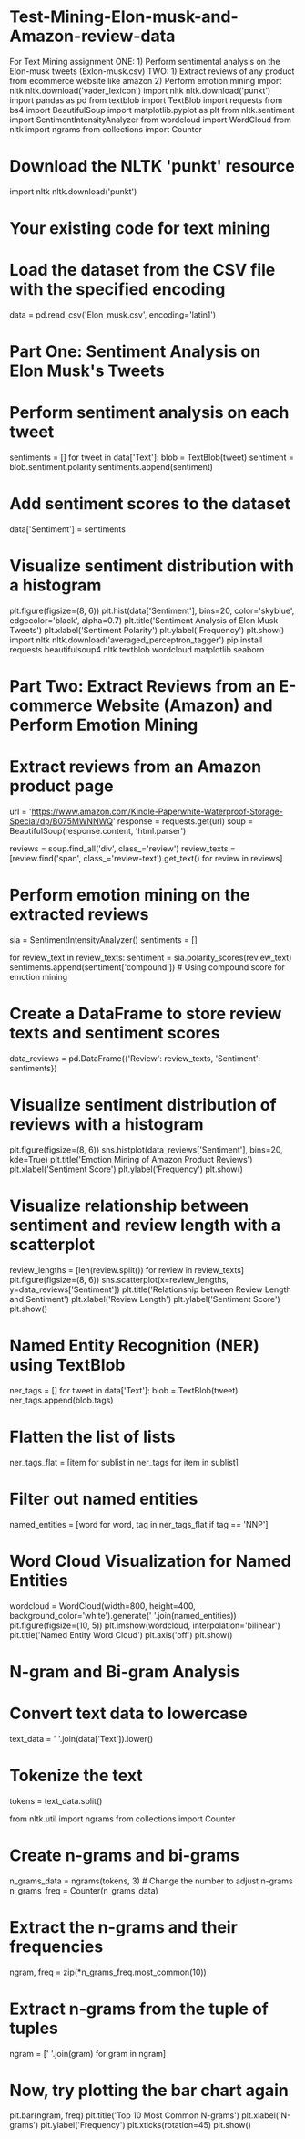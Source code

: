 # Test-Mining-Elon-musk-and-Amazon-review-data
For Text Mining assignment    ONE: 1) Perform sentimental analysis on the Elon-musk tweets (Exlon-musk.csv)   TWO: 1) Extract reviews of any product from ecommerce website like amazon 2) Perform emotion mining
import nltk
nltk.download('vader_lexicon')
import nltk
nltk.download('punkt')
import pandas as pd
from textblob import TextBlob
import requests
from bs4 import BeautifulSoup
import matplotlib.pyplot as plt
from nltk.sentiment import SentimentIntensityAnalyzer
from wordcloud import WordCloud
from nltk import ngrams
from collections import Counter

# Download the NLTK 'punkt' resource
import nltk
nltk.download('punkt')

# Your existing code for text mining
# Load the dataset from the CSV file with the specified encoding
data = pd.read_csv('Elon_musk.csv', encoding='latin1')

# Part One: Sentiment Analysis on Elon Musk's Tweets
# Perform sentiment analysis on each tweet
sentiments = []
for tweet in data['Text']:
    blob = TextBlob(tweet)
    sentiment = blob.sentiment.polarity
    sentiments.append(sentiment)

# Add sentiment scores to the dataset
data['Sentiment'] = sentiments

# Visualize sentiment distribution with a histogram
plt.figure(figsize=(8, 6))
plt.hist(data['Sentiment'], bins=20, color='skyblue', edgecolor='black', alpha=0.7)
plt.title('Sentiment Analysis of Elon Musk Tweets')
plt.xlabel('Sentiment Polarity')
plt.ylabel('Frequency')
plt.show()
import nltk
nltk.download('averaged_perceptron_tagger')
pip install requests beautifulsoup4 nltk textblob wordcloud matplotlib seaborn
# Part Two: Extract Reviews from an E-commerce Website (Amazon) and Perform Emotion Mining

# Extract reviews from an Amazon product page
url = 'https://www.amazon.com/Kindle-Paperwhite-Waterproof-Storage-Special/dp/B075MWNNWQ'
response = requests.get(url)
soup = BeautifulSoup(response.content, 'html.parser')

reviews = soup.find_all('div', class_='review')
review_texts = [review.find('span', class_='review-text').get_text() for review in reviews]

# Perform emotion mining on the extracted reviews
sia = SentimentIntensityAnalyzer()
sentiments = []

for review_text in review_texts:
    sentiment = sia.polarity_scores(review_text)
    sentiments.append(sentiment['compound'])  # Using compound score for emotion mining

# Create a DataFrame to store review texts and sentiment scores
data_reviews = pd.DataFrame({'Review': review_texts, 'Sentiment': sentiments})

# Visualize sentiment distribution of reviews with a histogram
plt.figure(figsize=(8, 6))
sns.histplot(data_reviews['Sentiment'], bins=20, kde=True)
plt.title('Emotion Mining of Amazon Product Reviews')
plt.xlabel('Sentiment Score')
plt.ylabel('Frequency')
plt.show()

# Visualize relationship between sentiment and review length with a scatterplot
review_lengths = [len(review.split()) for review in review_texts]
plt.figure(figsize=(8, 6))
sns.scatterplot(x=review_lengths, y=data_reviews['Sentiment'])
plt.title('Relationship between Review Length and Sentiment')
plt.xlabel('Review Length')
plt.ylabel('Sentiment Score')
plt.show()

# Named Entity Recognition (NER) using TextBlob
ner_tags = []
for tweet in data['Text']:
    blob = TextBlob(tweet)
    ner_tags.append(blob.tags)

# Flatten the list of lists
ner_tags_flat = [item for sublist in ner_tags for item in sublist]

# Filter out named entities
named_entities = [word for word, tag in ner_tags_flat if tag == 'NNP']

# Word Cloud Visualization for Named Entities
wordcloud = WordCloud(width=800, height=400, background_color='white').generate(' '.join(named_entities))
plt.figure(figsize=(10, 5))
plt.imshow(wordcloud, interpolation='bilinear')
plt.title('Named Entity Word Cloud')
plt.axis('off')
plt.show()

# N-gram and Bi-gram Analysis
# Convert text data to lowercase
text_data = ' '.join(data['Text']).lower()

# Tokenize the text
tokens = text_data.split()

from nltk.util import ngrams
from collections import Counter

# Create n-grams and bi-grams
n_grams_data = ngrams(tokens, 3)  # Change the number to adjust n-grams
n_grams_freq = Counter(n_grams_data)

# Extract the n-grams and their frequencies
ngram, freq = zip(*n_grams_freq.most_common(10))

# Extract n-grams from the tuple of tuples
ngram = [' '.join(gram) for gram in ngram]

# Now, try plotting the bar chart again
plt.bar(ngram, freq)
plt.title('Top 10 Most Common N-grams')
plt.xlabel('N-grams')
plt.ylabel('Frequency')
plt.xticks(rotation=45)
plt.show()

